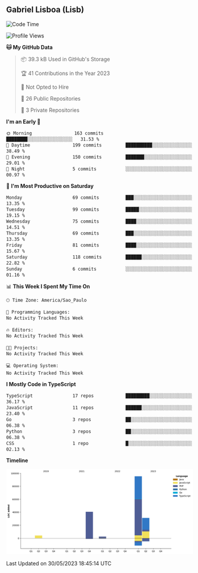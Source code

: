 ## Gabriel Lisboa (Lisb)

<!--START_SECTION:waka-->
![Code Time](http://img.shields.io/badge/Code%20Time-0%20secs-blue)

![Profile Views](http://img.shields.io/badge/Profile%20Views-48-blue)

**🐱 My GitHub Data** 

> 📦 39.3 kB Used in GitHub's Storage 
 > 
> 🏆 41 Contributions in the Year 2023
 > 
> 🚫 Not Opted to Hire
 > 
> 📜 26 Public Repositories 
 > 
> 🔑 3 Private Repositories 
 > 
**I'm an Early 🐤** 

```text
🌞 Morning                163 commits         ████████░░░░░░░░░░░░░░░░░   31.53 % 
🌆 Daytime                199 commits         ██████████░░░░░░░░░░░░░░░   38.49 % 
🌃 Evening                150 commits         ███████░░░░░░░░░░░░░░░░░░   29.01 % 
🌙 Night                  5 commits           ░░░░░░░░░░░░░░░░░░░░░░░░░   00.97 % 
```
📅 **I'm Most Productive on Saturday** 

```text
Monday                   69 commits          ███░░░░░░░░░░░░░░░░░░░░░░   13.35 % 
Tuesday                  99 commits          █████░░░░░░░░░░░░░░░░░░░░   19.15 % 
Wednesday                75 commits          ████░░░░░░░░░░░░░░░░░░░░░   14.51 % 
Thursday                 69 commits          ███░░░░░░░░░░░░░░░░░░░░░░   13.35 % 
Friday                   81 commits          ████░░░░░░░░░░░░░░░░░░░░░   15.67 % 
Saturday                 118 commits         ██████░░░░░░░░░░░░░░░░░░░   22.82 % 
Sunday                   6 commits           ░░░░░░░░░░░░░░░░░░░░░░░░░   01.16 % 
```


📊 **This Week I Spent My Time On** 

```text
🕑︎ Time Zone: America/Sao_Paulo

💬 Programming Languages: 
No Activity Tracked This Week

🔥 Editors: 
No Activity Tracked This Week

🐱‍💻 Projects: 
No Activity Tracked This Week

💻 Operating System: 
No Activity Tracked This Week
```

**I Mostly Code in TypeScript** 

```text
TypeScript               17 repos            █████████░░░░░░░░░░░░░░░░   36.17 % 
JavaScript               11 repos            ██████░░░░░░░░░░░░░░░░░░░   23.40 % 
Go                       3 repos             ██░░░░░░░░░░░░░░░░░░░░░░░   06.38 % 
Python                   3 repos             ██░░░░░░░░░░░░░░░░░░░░░░░   06.38 % 
CSS                      1 repo              █░░░░░░░░░░░░░░░░░░░░░░░░   02.13 % 
```



**Timeline**

![Lines of Code chart](https://raw.githubusercontent.com/tenlisboa/tenlisboa/main/assets/bar_graph.png)


 Last Updated on 30/05/2023 18:45:14 UTC
<!--END_SECTION:waka-->
